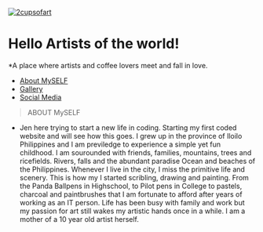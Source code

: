 <a href="http://2cupsofart.com"><img src="https://cdn.shopify.com/s/files/1/0017/7461/6627/products/diamond-painting-coffee-cup-diamond-art-club-3806675140659_a2c5d277-a415-49b2-9b2c-38038e2b8a1a_1024x1024.jpg?v=1556976559" title="Coffee" alt="2cupsofart"></a>

# Hello Artists of the world!

*A place where artists and coffee lovers meet and fall in love. 

- [About MySELF](#aboutmyself)
- [Gallery](#gallery)
- [Social Media](#socialmedia)

> ABOUT MySELF

- Jen here trying to start a new life in coding. Starting my first coded website and will see how this goes. 
I grew up in the province of Iloilo Philippines and I am previledge to experience a simple yet fun childhood. I am sourounded with friends, families, mountains, trees and ricefields. Rivers, falls and the abundant paradise Ocean and beaches of the Philippines. Whenever I live in the city, I miss the primitive life and scenery. This is how my I started scribling, drawing and painting. From the Panda Ballpens in Highschool, to Pilot pens in College to pastels, charcoal and paintbrushes that I am fortunate to afford after years of working as an IT person. Life has been busy with family and work but my passion for art still wakes my artistic hands once in a while. I am a mother of a 10 year old artist herself. 


